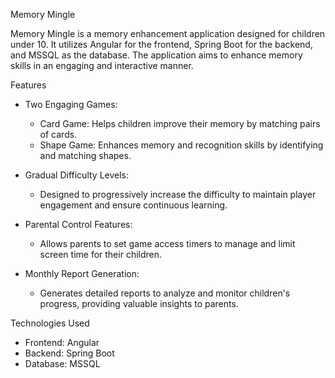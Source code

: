 Memory Mingle

Memory Mingle is a memory enhancement application designed for children under 10. It utilizes Angular for the frontend, Spring Boot for the backend, and MSSQL as the database. The application aims to enhance memory skills in an engaging and interactive manner.

Features

- Two Engaging Games: 
  - Card Game: Helps children improve their memory by matching pairs of cards.
  - Shape Game: Enhances memory and recognition skills by identifying and matching shapes.

- Gradual Difficulty Levels: 
  - Designed to progressively increase the difficulty to maintain player engagement and ensure continuous learning.

- Parental Control Features: 
  - Allows parents to set game access timers to manage and limit screen time for their children.

- Monthly Report Generation: 
  - Generates detailed reports to analyze and monitor children's progress, providing valuable insights to parents.

 Technologies Used

- Frontend: Angular
- Backend: Spring Boot
- Database: MSSQL

